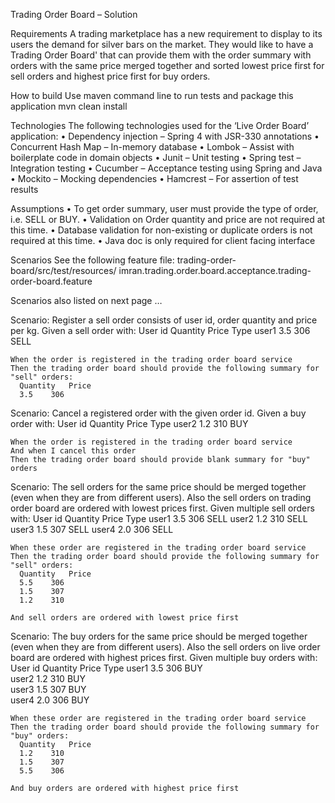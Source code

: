 Trading Order Board – Solution 

Requirements
A trading marketplace has a new requirement to display to its users the demand for silver bars on the market.  They would like to have a Trading Order Board' that can provide them with the order summary with orders with the same price merged together and sorted lowest price first for sell orders and highest price first for buy orders.

How to build
Use maven command line to run tests and package this application
	mvn clean install

Technologies
The following technologies used for the ‘Live Order Board’ application:
•	Dependency injection – Spring 4 with JSR-330 annotations
•	Concurrent Hash Map – In-memory database
•	Lombok – Assist with boilerplate code in domain objects
•	Junit – Unit testing
•	Spring test – Integration testing
•	Cucumber – Acceptance testing using Spring and Java
•	Mockito – Mocking dependencies 
•	Hamcrest – For assertion of test results

Assumptions
•	To get order summary, user must provide the type of order, i.e. SELL or BUY.
•	Validation on Order quantity and price are not required at this time.
•	Database validation for non-existing or duplicate orders is not required at this time.
•	Java doc is only required for client facing interface

Scenarios
See the following feature file:
trading-order-board/src/test/resources/
imran.trading.order.board.acceptance.trading-order-board.feature

Scenarios also listed on next page …

Scenario: Register a sell order consists of user id, order quantity and price per kg.
    Given a sell order with:
      User id	Quantity	Price	Type
      user1	3.5	306	SELL
    
    When the order is registered in the trading order board service
    Then the trading order board should provide the following summary for "sell" orders:
      Quantity	 Price
      3.5	 306

Scenario: Cancel a registered order with the given order id.
    Given a buy order with:
      User id	Quantity	Price	Type
      user2  	1.2	310	BUY

    When the order is registered in the trading order board service
    And when I cancel this order
    Then the trading order board should provide blank summary for "buy" orders

Scenario: The sell orders for the same price should be merged together (even when they are from different users). Also the sell orders on trading order board are ordered with lowest prices first.
    Given multiple sell orders with:
      User id	Quantity	Price	Type
      user1	3.5	306	SELL
      user2	1.2	310	SELL
      user3	1.5	307	SELL
      user4	2.0	306	SELL

    When these order are registered in the trading order board service
    Then the trading order board should provide the following summary for "sell" orders:
      Quantity	 Price
      5.5	 306
      1.5	 307
      1.2	 310

    And sell orders are ordered with lowest price first

Scenario: The buy orders for the same price should be merged together (even when they are from different users).  Also the sell orders on live order board are ordered with highest prices first.
    Given multiple buy orders with:
      User id	Quantity	Price	Type
      user1	3.5	306	BUY  
      user2	1.2	310	BUY  
      user3	1.5	307	BUY  
      user4	2.0	306	BUY  

    When these order are registered in the trading order board service
    Then the trading order board should provide the following summary for "buy" orders:
      Quantity	 Price
      1.2	 310
      1.5	 307
      5.5	 306

    And buy orders are ordered with highest price first

 
